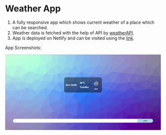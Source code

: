 # Weather App

1. A fully responsive app which shows current weather of a place which can be searched.
2. Weather data is fetched with the help of API by [weatherAPI](https://www.weatherapi.com/).
3. App is deployed on Netlify and can be visited using the [link](https://get-weather-fast.netlify.app/).

App Screenshots:

![Error](./image.png)
